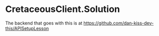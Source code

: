 # CretaceousClient.Solution

The backend that goes with this is at https://github.com/dan-kiss-dev-this/APISetupLesson